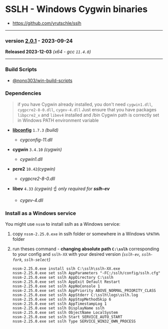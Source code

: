 # SSLH - Windows Cygwin binaries #
- https://github.com/yrutschle/sslh
----
### version [2.0.1](https://github.com/yrutschle/sslh/releases/tag/v2.0.1) - 2023-09-24

**Released 2023-12-03** *(x64 - gcc `11.4.0`)*

-----
### Build Scripts

- [@nono303/win-build-scripts](https://github.com/nono303/win-build-scripts)

### Dependencies

> if you have Cygwin already installed, you don't need `cygwin1.dll`, `cygpcre2-8-0.dll`, `cygev-4.dll`
> Just ensure that you have packages `libpcre2_x` and `libev4` installed and /bin Cygwin path is correctly set in Windows PATH environment variable

- **[libconfig](https://github.com/hyperrealm/libconfig/releases/tag/v1.7.3)** `1.7.3` _(build)_
  - *cygconfig-11.dll*

- **cygwin** `3.4.10` _(cygwin)_
   - *cygwin1.dll*
- **pcre2** `10.42`_(cygwin)_
  - *cygpcre2-8-0.dll*

- **libev** `4.33` _(cygwin)_ :point_up: _only required for **sslh-ev**_
  - *cygev-4.dll*


### Install as a Windows service

You might use `nssm` to install sslh as a Windows service:

1. copy `nssm-2.25.0.exe` in sslh folder or somewhere in a Windows `%PATH%` folder

2. run theses command - **changing absolute path `C:\sslh`** corresponding to your config and `sslh-XX` with your desired version _(`sslh-ev`, `sslh-fork`, `sslh-select`)_

   ```
   nssm-2.25.0.exe install sslh C:\sslh\sslh-XX.exe
   nssm-2.25.0.exe set sslh AppParameters "-FC:/sslh/config/sslh.cfg"
   nssm-2.25.0.exe set sslh AppDirectory C:\sslh
   nssm-2.25.0.exe set sslh AppExit Default Restart
   nssm-2.25.0.exe set sslh AppNoConsole 1
   nssm-2.25.0.exe set sslh AppPriority ABOVE_NORMAL_PRIORITY_CLASS
   nssm-2.25.0.exe set sslh AppStderr C:\sslh\logs\sslh.log
   nssm-2.25.0.exe set sslh AppStopMethodSkip 6
   nssm-2.25.0.exe set sslh AppTimestampLog 1
   nssm-2.25.0.exe set sslh DisplayName sslh
   nssm-2.25.0.exe set sslh ObjectName LocalSystem
   nssm-2.25.0.exe set sslh Start SERVICE_AUTO_START
   nssm-2.25.0.exe set sslh Type SERVICE_WIN32_OWN_PROCESS
   ```

